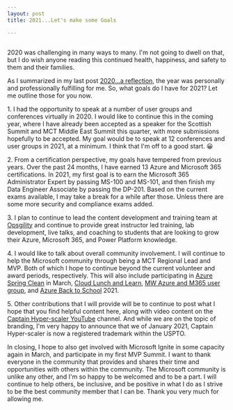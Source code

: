 ```yaml
---
layout: post
title: 2021...Let's make some Goals

---
```


<!-- wp:image {"id":1127,"sizeSlug":"large"} -->
<figure class="wp-block-image size-large"><img src="https://captainhyperscaler.files.wordpress.com/2021/01/img_0628.jpg?w=1024" alt="" class="wp-image-1127"/></figure>
<!-- /wp:image -->

<!-- wp:paragraph -->
<p>2020 was challenging in many ways to many.  I'm not going to dwell on that, but I do wish anyone reading this continued health, happiness, and safety to them and their families. </p>
<!-- /wp:paragraph -->

<!-- wp:paragraph -->
<p>As I summarized in my last post <a rel="noreferrer noopener" href="https://captainhyperscaler.com/2020/12/18/2020-a-reflection/" target="_blank">2020…a reflection</a>, the year was personally and professionally fulfilling for me. So, what goals do I have for 2021? Let me outline those for you now. </p>
<!-- /wp:paragraph -->

<!-- wp:paragraph -->
<p>1. I had the opportunity to speak at a number of user groups and conferences virtually in 2020. I would like to continue this in the coming year, where I have already been accepted as a speaker for the Scottish Summit and MCT Middle East Summit this quarter, with more submissions hopefully to be accepted. My goal would be to speak at 12 conferences and user groups in 2021, at a minimum. I think that I'm off to a good start. 😀</p>
<!-- /wp:paragraph -->

<!-- wp:paragraph -->
<p>2. From a certification perspective, my goals have tempered from previous years. Over the past 24 months, I have earned 13 Azure and Microsoft 365 certifications. In 2021, my first goal is to earn the Microsoft 365 Administrator Expert by passing MS-100 and MS-101, and then finish my Data Engineer Associate by passing the DP-201. Based on the current exams available, I may take a break for a while after those. Unless there are some more security and compliance exams added. </p>
<!-- /wp:paragraph -->

<!-- wp:paragraph -->
<p>3. I plan to continue to lead the content development and training team at <a rel="noreferrer noopener" href="http://www.opsgility.com" target="_blank">Opsgility</a> and continue to provide great instructor led training, lab development, live talks, and coaching to students that are looking to grow their Azure, Microsoft 365, and Power Platform knowledge. </p>
<!-- /wp:paragraph -->

<!-- wp:paragraph -->
<p>4. I would like to talk about overall community involvement. I will continue to help the Microsoft community through being a MCT Regional Lead and MVP. Both of which I hope to continue beyond the current volunteer and award periods, respectively. This will also include participating in <a rel="noreferrer noopener" href="https://www.azurespringclean.com/" target="_blank">Azure Spring Clean</a> in March, <a rel="noreferrer noopener" href="https://www.cloudlunchlearn.com/" target="_blank">Cloud Lunch and Learn</a>, <a rel="noreferrer noopener" href="https://maz365usergroup.github.io/" target="_blank">MW Azure and M365 user group</a>, and <a rel="noreferrer noopener" href="http://azurebacktoschool.tech" target="_blank">Azure Back to School</a> 2021. </p>
<!-- /wp:paragraph -->

<!-- wp:paragraph -->
<p>5. Other contributions that I will provide will be to continue to post what I hope that you find helpful content here, along with video content on the <a rel="noreferrer noopener" href="https://youtube.com/c/CaptainHyperscaler" target="_blank">Captain Hyper-scaler YouTube</a> channel. And while we are on the topic of branding, I'm very happy to announce that we of January 2021, Captain Hyper-scaler is now a registered trademark within the USPTO. </p>
<!-- /wp:paragraph -->

<!-- wp:paragraph -->
<p>In closing, I hope to also get involved with Microsoft Ignite in some capacity again in March, and participate in my first MVP Summit. I want to thank everyone in the community that provides and shares their time and opportunities with others within the community. The Microsoft community is unlike any other, and I'm so happy to be welcomed and to be a part. I will continue to help others, be inclusive, and be positive in what I do as I strive to be the best community member that I can be. Thank you very much for allowing me.</p>
<!-- /wp:paragraph -->